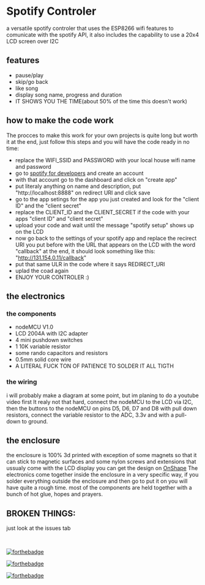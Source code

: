 # Spotify Controler
 a versatile spotify controler that uses the ESP8266 wifi features to comunicate with the spotify API, it also includes the capability to use a 20x4 LCD screen over I2C

## features
- pause/play
- skip/go back
- like song
- display song name, progress and duration
- IT SHOWS YOU THE TIME(about 50% of the time this doesn't work)

## how to make the code work
The procces to make this work for your own projects is quite long but worth it at the end, just follow this steps and you will have the code ready in no time:
- replace the WIFI_SSID and PASSWORD with your local house wifi name and password
- go to [spotify for developers](https://developer.spotify.com) and create an account
- with that account go to the dashboard and click on "create app"
- put literaly anything on name and description, put "http://localhost:8888" on redirect URI and click save
- go to the app setings for the app you just created and look for the "client ID" and the "client secret"
- replace the CLIENT_ID and the CLIENT_SECRET if the code with your apps "client ID" and "client secret"
- upload your code and wait until the message "spotify setup" shows up on the LCD
- now go back to the settings of your spotify app and replace the recirect URI you put before with the URL that appears on the LCD with the word "callback" at the end, it should look something like this: "http://131.154.0.11/callback"
- put that same ULR in the code where it says REDIRECT_URI
- uplad the coad again
- ENJOY YOUR CONTROLER :)

## the electronics
### the components
- nodeMCU V1.0
- LCD 2004A with I2C adapter
- 4 mini pushdown switches
- 1 10K variable resistor
- some rando capacitors and resistors
- 0.5mm solid core wire
- A LITERAL FUCK TON OF PATIENCE TO SOLDER IT ALL TIGTH

### the wiring
i will probably make a diagram at some point, but im planing to do a youtube video first
It realy not that hard, connect the nodeMCU to the LCD via I2C, then the buttons to the nodeMCU on pins D5, D6, D7 and D8 with pull down resistors, connect the variable resistor to the ADC, 3.3v and with a pull-down to ground.

## the enclosure
the enclosure is 100% 3d printed with exception of some magnets so that it can stick to magnetic surfaces and some nylon screws and extensions that ussualy come with the LCD display
you can get the design on [OnShape](https://cad.onshape.com/documents/03c0f5b84e5dc7ce18a5b986/w/59c2b69761292aa5b35bee0f/e/642c8b87b2996676210efcd2)
The electronics come together inside the enclosure in a very specific way, if you solder everything outside the enclosure and then go to put it on you will have quite a rough time. most of the components are held together with a bunch of hot glue, hopes and prayers.

## BROKEN THINGS:
just look at the issues tab

<br>

[![forthebadge](https://forthebadge.com/images/badges/works-on-my-machine.svg)](https://forthebadge.com)

[![forthebadge](https://forthebadge.com/images/badges/powered-by-coffee.svg)](https://forthebadge.com)

[![forthebadge](https://forthebadge.com/images/badges/open-source.svg)](https://forthebadge.com)
